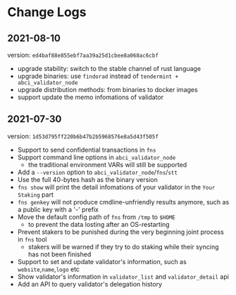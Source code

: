 # Change Logs

## 2021-08-10

version: `ed4baf88e855ebf7aa39a25d1cbee8a068ac6cbf`

- upgrade stability: switch to the stable channel of rust language
- upgrade binaries: use `findorad` instead of `tendermint + abci_validator_node`
- upgrade distribution methods: from binaries to docker images
- support update the memo infomations of validator

## 2021-07-30

version: `1d53d795ff220b6b47b2b5968576e8a5d43f505f`

- Support to send confidential transactions in `fns`
- Support command line options in `abci_validator_node`
    - the traditional environment VARs will still be supported
- Add a `--version` option to `abci_validator_node`/`fns`/`stt`
- Use the full 40-bytes hash as the binary version
- `fns show` will print the detail infomations of your validator in the `Your Staking` part
- `fns genkey` will not produce cmdline-unfriendly results anymore, such as a public key with a '-' prefix
- Move the default config path of `fns` from `/tmp` to `$HOME`
    - to prevent the data losting after an OS-restarting
- Prevent stakers to be punished during the very beginning joint process in `fns` tool
    - stakers will be warned if they try to do staking while their syncing has not been finished
- Support to set and update validator's information, such as `website`,`name`,`logo` etc
- Show validator's information in `validator_list` and `validator_detail` api
- Add an API to query validator's delegation history
